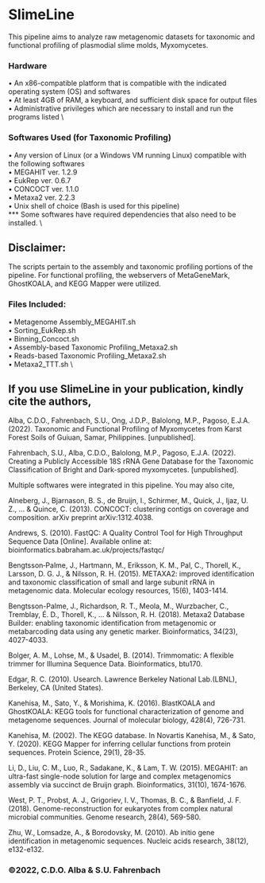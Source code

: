 # SlimeLine
This pipeline aims to analyze raw metagenomic datasets for taxonomic and functional profiling of plasmodial slime molds, Myxomycetes. 

### Hardware
   • An x86-compatible platform that is compatible with the indicated operating system (OS) and softwares \
   • At least 4GB of RAM, a keyboard, and sufficient disk space for output files \
   • Administrative privileges which are necessary to install and run the programs listed  \
   
### Softwares Used (for Taxonomic Profiling)
   • Any version of Linux (or a Windows VM running Linux) compatible with the following softwares  \
   • MEGAHIT ver. 1.2.9  \
   • EukRep ver. 0.6.7 \
   • CONCOCT ver. 1.1.0  \
   • Metaxa2 ver. 2.2.3  \
   • Unix shell of choice (Bash is used for this pipeline)  \
   *** Some softwares have required dependencies that also need to be installed. \

## Disclaimer: 
The scripts pertain to the assembly and taxonomic profiling portions of the pipeline. For functional profiling, the webservers of MetaGeneMark, GhostKOALA, and KEGG Mapper were utilized.

### Files Included:
   • Metagenome Assembly_MEGAHIT.sh  \
   • Sorting_EukRep.sh  \
   • Binning_Concoct.sh  \
   • Assembly-based Taxonomic Profiling_Metaxa2.sh  \
   • Reads-based Taxonomic Profiling_Metaxa2.sh  \
   • Metaxa2_TTT.sh  \
   
## If you use SlimeLine in your publication, kindly cite the authors,

Alba, C.D.O., Fahrenbach, S.U., Ong, J.D.P., Balolong, M.P., Pagoso, E.J.A. (2022). Taxonomic and Functional Profiling of Myxomycetes from Karst Forest Soils of Guiuan, Samar, Philippines. [unpublished]. 

Fahrenbach, S.U., Alba, C.D.O., Balolong, M.P., Pagoso, E.J.A. (2022). Creating a Publicly Accessible 18S rRNA Gene Database for the Taxonomic Classification of Bright and Dark-spored myxomycetes. [unpublished]. 


Multiple softwares were integrated in this pipeline. You may also cite, 

Alneberg, J., Bjarnason, B. S., de Bruijn, I., Schirmer, M., Quick, J., Ijaz, U. Z., ... & Quince, C. 
(2013). CONCOCT: clustering contigs on coverage and composition. arXiv preprint 
arXiv:1312.4038.

Andrews, S. (2010). FastQC:  A Quality Control Tool for High Throughput Sequence Data [Online]. Available online at: bioinformatics.babraham.ac.uk/projects/fastqc/

Bengtsson‐Palme, J., Hartmann, M., Eriksson, K. M., Pal, C., Thorell, K., Larsson, D. G. J., & 
Nilsson, R. H. (2015). METAXA2: improved identification and taxonomic classification 
of small and large subunit rRNA in metagenomic data. Molecular ecology resources, 15(6), 1403-1414.

Bengtsson-Palme, J., Richardson, R. T., Meola, M., Wurzbacher, C., Tremblay, É. D., Thorell, 
K., ... & Nilsson, R. H. (2018). Metaxa2 Database Builder: enabling taxonomic 
identification from metagenomic or metabarcoding data using any genetic marker. 
Bioinformatics, 34(23), 4027-4033.

Bolger, A. M., Lohse, M., & Usadel, B. (2014). Trimmomatic: A flexible trimmer for Illumina Sequence Data. Bioinformatics, btu170.

Edgar, R. C. (2010). Usearch. Lawrence Berkeley National Lab.(LBNL), Berkeley, CA (United States).

Kanehisa, M., Sato, Y., & Morishima, K. (2016). BlastKOALA and GhostKOALA: KEGG tools for functional characterization of genome and metagenome sequences. Journal of molecular biology, 428(4), 726-731.

Kanehisa, M. (2002). The KEGG database. In Novartis Kanehisa, M., & Sato, Y. (2020). KEGG Mapper for inferring cellular functions from protein 
sequences. Protein Science, 29(1), 28-35.

Li, D., Liu, C. M., Luo, R., Sadakane, K., & Lam, T. W. (2015). MEGAHIT: an ultra-fast 
single-node solution for large and complex metagenomics assembly via succinct de 
Bruijn graph. Bioinformatics, 31(10), 1674-1676.

West, P. T., Probst, A. J., Grigoriev, I. V., Thomas, B. C., & Banfield, J. F. (2018). 
Genome-reconstruction for eukaryotes from complex natural microbial communities. 
Genome research, 28(4), 569-580.

Zhu, W., Lomsadze, A., & Borodovsky, M. (2010). Ab initio gene identification in metagenomic sequences. Nucleic acids research, 38(12), e132-e132.

### ©2022, C.D.O. Alba & S.U. Fahrenbach
